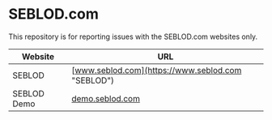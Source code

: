 SEBLOD.com
==========

This repository is for reporting issues with the SEBLOD.com websites only.

| Website  | URL |
| ------------- | ------------- |
| SEBLOD  | [www.seblod.com](https://www.seblod.com "SEBLOD")  |
| SEBLOD Demo  | [demo.seblod.com](https://demo.seblod.com "SEBLOD Demo")  |
